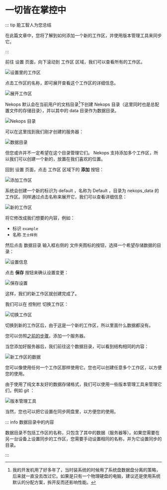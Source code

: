 # 一切皆在掌控中

::: tip 能工智人为您总结

在此篇文章中，您将了解到如何添加一个新的工作区，并使用版本管理工具来同步它。

:::

前往 设置 页面，向下滚动到 工作区 区域，我们可以查看所有的工作区。

![设置里的工作区](./settings-workspaces.png)

点击工作区的名称，即可展开查看这个工作区的详细信息。

![展开工作区](./expand-workspace.png)

Nekops 默认会在当前用户的文档目录[^document-in-disk-d]下创建 Nekops 目录（这里同时也是总配置文件的存储目录），并以其中的 data 目录作为数据目录。

![Nekops 目录](./nekops-directory.png)

可以在这里找到我们刚才创建的服务器：

![数据目录](./nekops-data.png)

但您或许并不一定希望在这个目录管理它们。 Nekops 支持添加多个工作区，所以我们可以创建一个新的，放置在我们喜欢的位置。

回到 设置 页面，点击 工作区 区域下的 **添加** 按钮：

![添加工作区](./add-workspace.png)

系统会创建一个新的标识为 default ，名称为 Default ，目录为 nekops_data 的工作区。同样通过点击名称来展开它，我们可以查看详细信息：

![新的工作区](./new-workspace.png)

将它修改成我们想要的内容，例如：

- 标识 `example`
- 名称 `芝士样例`

然后点击 数据目录 输入框右侧的 文件夹图标的按钮，选择一个希望存储数据的目录：

![设置信息](./set-info.png)

点击 **保存** 按钮来确认设置变更：

![保存设置](./save-settings.png)

这样，我们的新工作区就创建完成了。

我们可以在 控制栏 切换工作区：

![切换工作区](./select-workspace.png)

切换到新的工作区后，由于这是一个新的工作区，所以里面什么数据都没有。

您可以仿照[之前的步骤]，添加一个服务器。

[之前的步骤]: /quickstart/hello-server/

当您添加好服务器后，我们前往这个数据目录，可以看到结构相同的内容：

![新工作区的数据](./new-workspace-data.png)

您可以像使用任何一个工作区那样使用它。您也可以创建任意多个工作区，以方便您的使用。

由于使用了纯文本友好的数据存储格式，我们可以使用一些版本管理工具来管理它们，例如 git ：

![版本管理工具](./version-control-tool.png)

当然，您也可以把它设置在同步网盘里，以方便您的使用。

::: info 数据目录中的内容

数据目录不包括工作区的名称，只包含了其中的数据（服务器等）。如果您需要在另一台设备上设置同步的工作区，您需要手动设置相同的名称，并为它设置同步的目录。

:::

[^document-in-disk-d]: 我的开发机用了好多年了，当时装系统的时候用了系统盘数据盘分离的策略，后来就一直没去改过它。如果是只有一个物理硬盘的电脑，建议还是使用系统默认的分配方案，拆开反而还影响性能。
